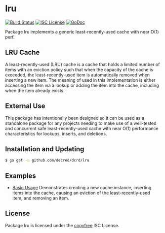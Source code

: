 lru
===

[![Build Status](https://img.shields.io/travis/decred/dcrd.svg)](https://travis-ci.org/decred/dcrd)
[![ISC License](https://img.shields.io/badge/license-ISC-blue.svg)](http://copyfree.org)
[![GoDoc](https://img.shields.io/badge/godoc-reference-blue.svg)](https://godoc.org/github.com/decred/dcrd/lru)

Package lru implements a generic least-recently-used cache with near O(1) perf.

## LRU Cache

A least-recently-used (LRU) cache is a cache that holds a limited number of
items with an eviction policy such that when the capacity of the cache is
exceeded, the least-recently-used item is automatically removed when inserting a
new item.  The meaning of used in this implementation is either accessing the
item via a lookup or adding the item into the cache, including when the item
already exists.

## External Use

This package has intentionally been designed so it can be used as a standalone
package for any projects needing to make use of a well-tested and concurrent
safe least-recently-used cache with near O(1) performance characteristics for
lookups, inserts, and deletions.

## Installation and Updating

```bash
$ go get -u github.com/decred/dcrd/lru
```

## Examples

* [Basic Usage](https://godoc.org/github.com/decred/dcrd/lru#example-package--BasicUsage)
  Demonstrates creating a new cache instance, inserting items into the cache,
  causing an eviction of the least-recently-used item, and removing an item.

## License

Package lru is licensed under the [copyfree](http://copyfree.org) ISC License.
